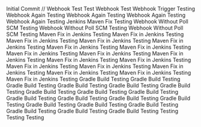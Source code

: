 Initial Commit
// Webhook Test
Test Webhook
Test Webhook Trigger
Testing Webhook Again
Testing Webhook Again
Testing Webhook Again
Testing Webhook Again
Testing Jenkins Maven Fix
Testing Webhook Without Poll SCM
Testing Webhook Without Poll SCM
Testing Webhook Without Poll SCM
Testing Maven Fix in Jenkins
Testing Maven Fix in Jenkins
Testing Maven Fix in Jenkins
Testing Maven Fix in Jenkins
Testing Maven Fix in Jenkins
Testing Maven Fix in Jenkins
Testing Maven Fix in Jenkins
Testing Maven Fix in Jenkins
Testing Maven Fix in Jenkins
Testing Maven Fix in Jenkins
Testing Maven Fix in Jenkins
Testing Maven Fix in Jenkins
Testing Maven Fix in Jenkins
Testing Maven Fix in Jenkins
Testing Maven Fix in Jenkins
Testing Maven Fix in Jenkins
Testing Maven Fix in Jenkins
Testing Maven Fix in Jenkins
Testing Gradle Build
Testing Gradle Build
Testing Gradle Build
Testing Gradle Build
Testing Gradle Build
Testing Gradle Build
Testing Gradle Build
Testing Gradle Build
Testing Gradle Build
Testing Gradle Build
Testing Gradle Build
Testing Gradle Build
Testing Gradle Build
Testing Gradle Build
Testing Gradle Build
Testing Gradle Build
Testing Gradle Build
Testing Gradle Build
Testing Gradle Build
Testing
Testing
Testing
Testing
